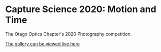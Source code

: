 # Capture Science 2020: Motion and Time

The Otago Optics Chapter's 2020 Photography competition.

[The gallery can be viewed live here](https://OpticsOtago.github.io/CaptSci2020)

